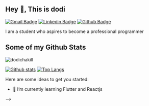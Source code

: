 
## Hey 👋, This is dodi
[![Gmail Badge](https://img.shields.io/badge/-dodiherlangga91@gmail.com-c14438?style=flat&logo=Gmail&logoColor=white&link=mailto:dodiherlangga91@gmail.com)](mailto:dodiherlangga91@gmail.com) 
[![Linkedin Badge](https://img.shields.io/badge/-dodi-a0495b1b9-0072b1?style=flat&logo=Linkedin&logoColor=white&link=https://www.linkedin.com/in/dodi-a0495b1b9/)](https://www.linkedin.com/in/dodia0495b1b9/) [![Github Badge](https://img.shields.io/badge/-dodichakill-grey?style=flat&logo=github&logoColor=white&link=https://github.com/dodichakill/)](https://www.github.com/dodichakill/) <p align='left'>I am a student who aspires to become a professional programmer</p>
## Some of my Github Stats
<p align=left> <img src=https://komarev.com/ghpvc/?username=dodichakill alt=dodichakill /> </p>

[![Github stats](https://github-readme-stats.vercel.app/api?username=dodichakill&show_icons=true&include_all_commits=true)](https://github.com/dodichakill/github-readme-stats)
[![Top Langs](https://github-readme-stats.vercel.app/api/top-langs/?username=dodichakill&layout=compact)](https://github.com/dodichakill/github-readme-stats)


Here are some ideas to get you started:


- 🌱 I’m currently learning Flutter and Reactjs

-->
